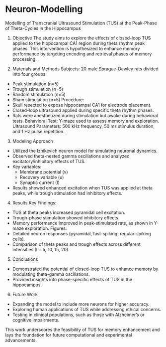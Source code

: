 # Neuron-Modelling


Modelling of Transcranial Ultrasound Stimulation (TUS) at the Peak-Phase of Theta-Cycles in the Hippocampus

1. Objective
The study aims to explore the effects of closed-loop TUS applied to the hippocampal CA1 region during theta rhythm peak phases. This intervention is hypothesized to enhance memory performance by targeting encoding and retrieval phases of memory processing.

2. Materials and Methods
   Subjects: 20 male Sprague-Dawley rats divided into four groups:
  - Peak stimulation (n=5)
  - Trough stimulation (n=5)
  - Random stimulation (n=5)
  - Sham stimulation (n=5)
  Procedure:
  - Skull resected to expose hippocampal CA1 for electrode placement.
  - Closed-loop ultrasound applied during specific theta rhythm phases.
  - Rats were anesthetized during stimulation but awake during behavioral tests.
  Behavioral Test: Y-maze used to assess memory and exploration.
  Ultrasound Parameters: 500 kHz frequency, 50 ms stimulus duration, and 1 Hz pulse repetition.

3. Modeling Approach
- Utilized the Izhikevich neuron model for simulating neuronal dynamics.
- Observed theta-nested gamma oscillations and analyzed excitatory/inhibitory effects of TUS.
- Key variables:
  - Membrane potential (v)
  - Recovery variable (u)
  - Synaptic current (I)
- Results showed enhanced excitation when TUS was applied at theta peaks, while trough stimulation had inhibitory effects.

4. Results
   Key Findings:
  - TUS at theta peaks increased pyramidal cell excitation.
  - Trough-phase stimulation showed inhibitory effects.
  - Memory performance improved in peak-stimulated rats, as shown in Y-maze exploration.
  Figures:
  - Detailed neuron responses (pyramidal, fast-spiking, regular-spiking cells).
  - Comparison of theta peaks and trough effects across different intensities (I = 5, 10, 15, 20).

5. Conclusions
- Demonstrated the potential of closed-loop TUS to enhance memory by modulating theta-gamma oscillations.
- Provided insights into phase-specific effects of TUS in the hippocampus.

6. Future Work
- Expanding the model to include more neurons for higher accuracy.
- Exploring human applications of TUS while addressing ethical concerns.
- Testing in clinical populations, such as those with Alzheimer’s or cognitive impairments.

This work underscores the feasibility of TUS for memory enhancement and lays the foundation for future computational and experimental advancements.
